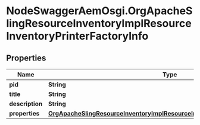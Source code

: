 # NodeSwaggerAemOsgi.OrgApacheSlingResourceInventoryImplResourceInventoryPrinterFactoryInfo

## Properties

Name | Type | Description | Notes
------------ | ------------- | ------------- | -------------
**pid** | **String** |  | [optional] 
**title** | **String** |  | [optional] 
**description** | **String** |  | [optional] 
**properties** | [**OrgApacheSlingResourceInventoryImplResourceInventoryPrinterFactoryProperties**](OrgApacheSlingResourceInventoryImplResourceInventoryPrinterFactoryProperties.md) |  | [optional] 



